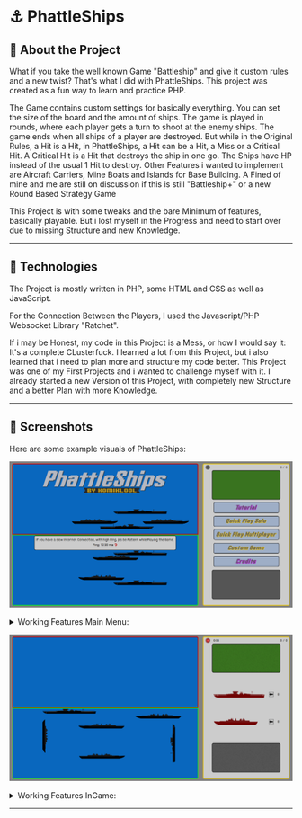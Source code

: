# ⚓ PhattleShips


## 📖 **About the Project**

What if you take the well known Game "Battleship" and give it custom rules and a new twist? That's what I did with PhattleShips. This project was created as a fun way to learn and practice PHP.

The Game contains custom settings for basically everything. You can set the size of the board and the amount of ships. The game is played in rounds, where each player gets a turn to shoot at the enemy ships. The game ends when all ships of a player are destroyed. But while in the Original Rules, a Hit is a Hit, in PhattleShips, a Hit can be a Hit, a Miss or a Critical Hit. A Critical Hit is a Hit that destroys the ship in one go. The Ships have HP instead of the usual 1 Hit to destroy. Other Features i wanted to implement are Aircraft Carriers, Mine Boats and Islands for Base Building. A Fined of mine and me are still on discussion if this is still "Battleship+" or a new Round Based Strategy Game

This Project is with some tweaks and the bare Minimum of features, basically playable. But i lost myself in the Progress and need to start over due to missing Structure and new Knowledge.  

---

## 🚀 **Technologies**

The Project is mostly written in PHP, some HTML and CSS as well as JavaScript. 

For the Connection Between the Players, I used the Javascript/PHP Websocket Library "Ratchet".

If i may be Honest, my code in this Project is a Mess, or how I would say it: It's a complete CLusterfuck. I learned a lot from this Project, but i also learned that i need to plan more and structure my code better. This Project was one of my First Projects and i wanted to challenge myself with it. I already started a new Version of this Project, with completely new Structure and a better Plan with more Knowledge.

---

## 📸 **Screenshots**

Here are some example visuals of PhattleShips:

![Screenshot 1](ReadMe-img/MainMenu.png)
<details>
<summary>Working Features Main Menu:</summary>
Random Placed Ships<br>
Refreshing Server Ping<br>
Credits Page<br>
Custom Game Page. Containing joining a Multiplayer Game.<br>
Quick Play Multiplayer. Creating and Starting a Multiplayer Game.<br>
</details>

![Screenshot 1](ReadMe-img/InGame.png)
<details>
<summary>Working Features InGame:</summary>
Red-Lamp/Green-Lamp (Timer till the Round is over) <br>
Placing Ships in all 4 Directions<br>
Collsion Check for Ship Placement<br>
Click on a Ship, Chose an Action and Hit on the Enemy Board<br>
At Hit on the Enemy, the Ship gets Revealed and a Hit marker is placed on the Board<br>
Incomming Hit from the Enemy is shown on the Board with Hit marker<br>
(Damage Logic is not implemented yet)<br>
</details>

---

